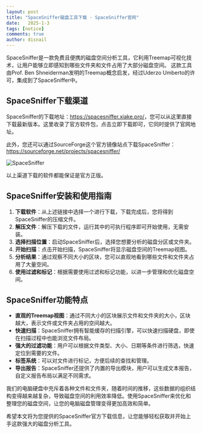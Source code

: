 ```yaml
---
layout: post
title: "SpaceSniffer磁盘工具下载 - SpaceSniffer官网"
date:   2025-1-3
tags: [notice]
comments: true
author: disnail
---
```


SpaceSniffer是一款免费且便携的磁盘空间分析工具，它利用Treemap可视化技术，让用户能够立即感知到哪些文件夹和文件占用了大部分磁盘空间。
这款工具由Prof. Ben Shneiderman发明的Treemap概念启发，经过Uderzo Umberto的许可，集成到了SpaceSniffer中。

## SpaceSniffer下载渠道

SpaceSniffer的下载地址：<https://spacesniffer.xiake.pro/>，您可以从这里直接下载最新版本。这里收录了官方软件包，点击立即下载即可，它同时提供了官网地址。

此外，您还可以通过SourceForge这个官方镜像站点下载SpaceSniffer：<https://sourceforge.net/projects/spacesniffer/>

![SpaceSniffer](https://sta-ali-dlwww.whrszx.com/spacesniffer-master/_next/static/media/snapshot.dc0437e5.png "SpaceSniffer")

以上渠道下载的软件都能保证是官方正版。

## SpaceSniffer安装和使用指南

1. **下载软件**：从上述链接中选择一个进行下载，下载完成后，您将得到SpaceSniffer的压缩文件。
2. **解压文件**：解压下载的文件，运行其中的可执行程序即可开始使用，无需安装。
3. **选择扫描位置**：启动SpaceSniffer后，选择您想要分析的磁盘分区或文件夹。
4. **开始扫描**：点击开始扫描，SpaceSniffer将显示磁盘空间的Treemap视图。
5. **分析结果**：通过观察不同大小的区块，您可以直观地看到哪些文件和文件夹占用了大量空间。
6. **使用过滤和标记**：根据需要使用过滤和标记功能，以进一步管理和优化磁盘空间。

## SpaceSniffer功能特点

- **直观的Treemap视图**：通过不同大小的区块展示文件和文件夹的大小，区块越大，表示文件或文件夹占用的空间越大。
- **快速扫描**：SpaceSniffer拥有智能缓存的扫描引擎，可以快速扫描硬盘，即使在扫描过程中也能浏览文件布局。
- **强大的过滤功能**：用户可以根据文件类型、大小、日期等条件进行筛选，快速定位到需要的文件。
- **标签系统**：可以对文件进行标记，方便后续的查找和管理。
- **导出报告**：SpaceSniffer还提供了内置的导出模块，用户可以生成文本报告，自定义报告布局以满足不同需求。

我们的电脑硬盘中充斥着各种文件和文件夹，随着时间的推移，这些数据的组织结构变得越来越复杂，导致磁盘空间的利用效率降低。使用SpaceSniffer来优化和整理您的磁盘空间，让您的电脑磁盘管理变得更加高效和简单。

希望本文将为您提供的SpaceSniffer官方下载信息，让您能够轻松获取并开始上手这款强大的磁盘分析工具。

